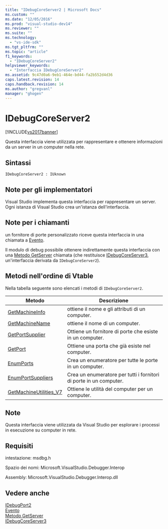 ```yaml
---
title: "IDebugCoreServer2 | Microsoft Docs"
ms.custom: ""
ms.date: "12/05/2016"
ms.prod: "visual-studio-dev14"
ms.reviewer: ""
ms.suite: ""
ms.technology: 
  - "vs-ide-sdk"
ms.tgt_pltfrm: ""
ms.topic: "article"
f1_keywords: 
  - "IDebugCoreServer2"
helpviewer_keywords: 
  - "Interfaccia IDebugCoreServer2"
ms.assetid: 9c47d0a6-9eb1-464e-bd44-fa2b552d4d36
caps.latest.revision: 14
caps.handback.revision: 14
ms.author: "gregvanl"
manager: "ghogen"
---
```

# IDebugCoreServer2
[!INCLUDE[vs2017banner](../../../code-quality/includes/vs2017banner.md)]

Questa interfaccia viene utilizzata per rappresentare e ottenere informazioni da un server in un computer nella rete.  
  
## Sintassi  
  
```  
IDebugCoreServer2 : IUknown  
```  
  
## Note per gli implementatori  
 Visual Studio implementa questa interfaccia per rappresentare un server.  Ogni istanza di Visual Studio crea un'istanza dell'interfaccia.  
  
## Note per i chiamanti  
 un fornitore di porte personalizzato riceve questa interfaccia in una chiamata a [Evento](../../../extensibility/debugger/reference/idebugportevents2-event.md).  
  
 Il modulo di debug possibile ottenere indirettamente questa interfaccia con una [Metodo GetServer](../../../extensibility/debugger/reference/idebugdefaultport2-getserver.md) chiamata \(che restituisce [IDebugCoreServer3](../../../extensibility/debugger/reference/idebugcoreserver3.md), un'interfaccia derivata da `IDebugCoreServer2`\).  
  
## Metodi nell'ordine di Vtable  
 Nella tabella seguente sono elencati i metodi di `IDebugCoreServer2`.  
  
|Metodo|Descrizione|  
|------------|-----------------|  
|[GetMachineInfo](../Topic/IDebugCoreServer2::GetMachineInfo.md)|ottiene il nome e gli attributi di un computer.|  
|[GetMachineName](../../../extensibility/debugger/reference/idebugcoreserver2-getmachinename.md)|ottiene il nome di un computer.|  
|[GetPortSupplier](../../../extensibility/debugger/reference/idebugcoreserver2-getportsupplier.md)|Ottiene un fornitore di porte che esiste in un computer.|  
|[GetPort](../../../extensibility/debugger/reference/idebugcoreserver2-getport.md)|Ottiene una porta che già esiste nel computer.|  
|[EnumPorts](../../../extensibility/debugger/reference/idebugcoreserver2-enumports.md)|Crea un enumeratore per tutte le porte in un computer.|  
|[EnumPortSuppliers](../../../extensibility/debugger/reference/idebugcoreserver2-enumportsuppliers.md)|Crea un enumeratore per tutti i fornitori di porte in un computer.|  
|[GetMachineUtilities\_V7](../Topic/IDebugCoreServer2::GetMachineUtilities_V7.md)|Ottiene le utilità del computer per un computer.|  
  
## Note  
 Questa interfaccia viene utilizzata da Visual Studio per esplorare i processi in esecuzione su computer in rete.  
  
## Requisiti  
 intestazione: msdbg.h  
  
 Spazio dei nomi: Microsoft.VisualStudio.Debugger.Interop  
  
 Assembly: Microsoft.VisualStudio.Debugger.Interop.dll  
  
## Vedere anche  
 [IDebugPort2](../../../extensibility/debugger/reference/idebugport2.md)   
 [Evento](../../../extensibility/debugger/reference/idebugportevents2-event.md)   
 [Metodo GetServer](../../../extensibility/debugger/reference/idebugdefaultport2-getserver.md)   
 [IDebugCoreServer3](../../../extensibility/debugger/reference/idebugcoreserver3.md)